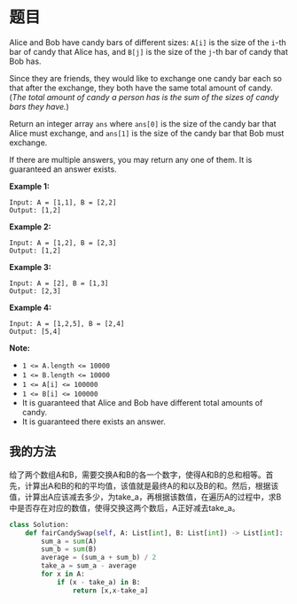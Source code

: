# 题目

Alice and Bob have candy bars of different sizes: `A[i]` is the size of the `i`-th bar of candy that Alice has, and `B[j]` is the size of the `j`-th bar of candy that Bob has.

Since they are friends, they would like to exchange one candy bar each so that after the exchange, they both have the same total amount of candy. (*The total amount of candy a person has is the sum of the sizes of candy bars they have.*)

Return an integer array `ans` where `ans[0]` is the size of the candy bar that Alice must exchange, and `ans[1]` is the size of the candy bar that Bob must exchange.

If there are multiple answers, you may return any one of them. It is guaranteed an answer exists.

 

**Example 1:**

```
Input: A = [1,1], B = [2,2]
Output: [1,2]
```

**Example 2:**

```
Input: A = [1,2], B = [2,3]
Output: [1,2]
```

**Example 3:**

```
Input: A = [2], B = [1,3]
Output: [2,3]
```

**Example 4:**

```
Input: A = [1,2,5], B = [2,4]
Output: [5,4]
```

 

**Note:**

- `1 <= A.length <= 10000`
- `1 <= B.length <= 10000`
- `1 <= A[i] <= 100000`
- `1 <= B[i] <= 100000`
- It is guaranteed that Alice and Bob have different total amounts of candy.
- It is guaranteed there exists an answer.

## 我的方法

给了两个数组A和B，需要交换A和B的各一个数字，使得A和B的总和相等。首先，计算出A和B的和的平均值，该值就是最终A的和以及B的和。然后，根据该值，计算出A应该减去多少，为take_a，再根据该数值，在遍历A的过程中，求B中是否存在对应的数值，使得交换这两个数后，A正好减去take_a。

```python
class Solution:
    def fairCandySwap(self, A: List[int], B: List[int]) -> List[int]:
        sum_a = sum(A)
        sum_b = sum(B)
        average = (sum_a + sum_b) / 2
        take_a = sum_a - average
        for x in A:
            if (x - take_a) in B:
                return [x,x-take_a]
```

